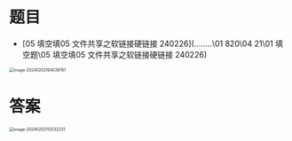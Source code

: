 # 题目

*  [05 填空填05 文件共享之软链接硬链接 240226](..\..\..\..\01 820\04 21\01 填空题\05 填空填05 文件共享之软链接硬链接 240226) 

<img src="https://cvp.oss-cn-shanghai.aliyuncs.com/picgo/202402021640882.png" alt="image-20240202164039761" style="zoom:50%;" />



# 答案

<img src="https://cvp.oss-cn-shanghai.aliyuncs.com/picgo/202402031120449.png" alt="image-20240203112032231" style="zoom:50%;" />
